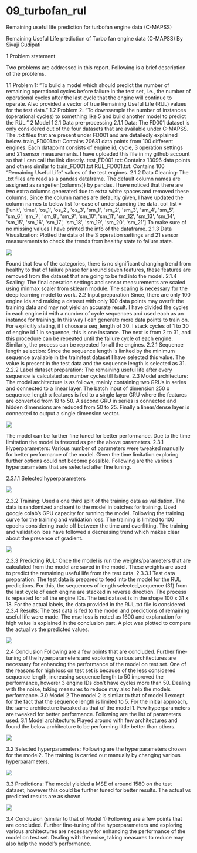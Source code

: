 # 09_turbofan_rul
Remaining useful life prediction for turbofan engine data (C-MAPSS)

Remaining Useful Life prediction of Turbo fan engine data (C-MAPSS)
By Sivaji Gudipati

1 Problem statement

Two problems are addressed in this report. Following is a brief description of the problems. 

1.1 Problem 1: “To build a model which should predict the number of remaining operational cycles before failure in the test set, i.e., the number of operational cycles after the last cycle that the engine will continue to operate. Also provided a vector of true Remaining Useful Life (RUL) values for the test data.”
1.2 Problem 2: “To downsample the number of instances (operational cycles) to something like 5 and build another model to predict the RUL.”
2 Model 1
2.1 Data pre-processing
2.1.1 Data: The FD001 dataset is only considered out of the four datasets that are available under C-MAPSS. The .txt files that are present under FD001 and are detailedly explained below.
train_FD001.txt: Contains 20631 data points from 100 different engines. Each datapoint consists of engine id, cycle, 3 operation settings and 21 sensor measurements. I have uploaded this file in my github account so that I can call the link directly. 
test_FD001.txt: Contains 13096 data points and others similar to train_FD001.txt
RUL_FD001.txt: Contains 100 “Remaining Useful Life” values of the test engines. 
2.1.2 Data Cleaning: The .txt files are read as a pandas dataframe. The default column names are assigned as range(len(columns)) by pandas. I have noticed that there are two extra columns generated due to extra white spaces and removed these columns. Since the column names are defaultly given, I have updated the column names to below list for ease of understanding the data.
col_list = ['unit', 'time', 'os_1', 'os_2', 'os_3', 'sm_1', 'sm_2', 'sm_3', 'sm_4', 'sm_5', 'sm_6', 'sm_7', 'sm_8', 'sm_9', 'sm_10', 'sm_11', 'sm_12', 'sm_13', 'sm_14', 'sm_15', 'sm_16', 'sm_17', 'sm_18', 'sm_19', 'sm_20', 'sm_21']
To make sure of no missing values I have printed the info of the dataframe. 
2.1.3 Data Visualization: Plotted the data of the 3 operation settings and 21 sensor measurements to check the trends from healthy state to failure state. 

 ![](images/1.png)
 
Found that few of the categories, there is no significant changing trend from healthy to that of failure phase for around seven features, these features are removed from the dataset that are going to be fed into the model. 
2.1.4 Scaling: The final operation settings and sensor measurements are scaled using minmax scaler from sklearn module. The scaling is necessary for the deep learning model to work. 
2.2 Input preparation
Since, there are only 100 engine ids and making a dataset with only 100 data points may overfit the training data and may not yield an accurate result. I have divided the cycles in each engine id with a number of cycle sequences and used each as an instance for training. In this way I can generate more data points to train on. For explicitly stating, if I choose a seq_length of 30. I stack cycles of 1 to 30 of engine id 1 in sequence, this is one instance. The next is from 2 to 31, and this procedure can be repeated until the failure cycle of each engine. Similarly, the process can be repeated for all the engines.
2.2.1 Sequence length selection: Since the sequence length is limited by the minimum sequence available in the train/test dataset I have selected this value. The value is present in the test data and the sequence length is selected as 31. 
2.2.2 Label dataset preparation: The remaining useful life after every sequence is calculated as number cycles till failure. 
2.3 Model architecture:
The model architecture is as follows, mainly containing two GRUs in series and connected to a linear layer. The batch input of dimension 250 x sequence_length x features is fed to a single layer GRU where the features are converted from 18 to 50. A second GRU in series is connected and hidden dimensions are reduced from 50 to 25. Finally a linear/dense layer is connected to output a single dimension vector.  

 ![](images/2.PNG)

The model can be further fine tuned for better performance. Due to the time limitation the model is freezed as per the above parameters.
2.3.1 Hyperparameters: Various number of parameters were tweaked manually for better performance of the model. Given the time limitation exploring further options could not become possible. Following are the various hyperparameters that are selected after fine tuning. 

2.3.1.1 Selected hyperparameters

 ![](images/3.PNG)

2.3.2 Training: Used a one third split of the training data as validation. The data is randomized and sent to the model in batches for training. Used google colab’s GPU capacity for running the model. Following the training curve for the training and validation loss. The training is limited to 100 epochs considering trade off between the time and overfitting. The training and validation loss have followed a decreasing trend which makes clear about the presence of gradient. 

 ![](images/4.png)

2.3.3 Predicting RUL: Once the model is run the weights/parameters that are calculated from the model are saved in the model. These weights are used to predict the remaining useful life from the test data. 
2.3.3.1 Test data preparation: The test data is prepared to feed into the model for the RUL predictions. For this, the sequences of length selected_sequence (31) from the last cycle of each engine are stacked in reverse direction. The process is repeated for all the engine IDs. The test dataset is in the shape 100 x 31 x 18. For the actual labels, the data provided in the RUL.txt file is considered. 
2.3.4 Results: The test data is fed to the model and predictions of remaining useful life were made. The mse loss is noted as 1600 and explanation for high value is explained in the conclusion part. A plot was plotted to compare the actual vs the predicted values. 

 ![](images/5.png)
 
2.4 Conclusion
Following are a few points that are concluded. 
Further fine-tuning of the hyperparameters and exploring various architectures are necessary for enhancing the performance of the model on test set. 
One of the reasons for high loss on test set is because of the less considered sequence length, increasing sequence length to 50 improved the performance, howerer 3 engine IDs don’t have cycles more than 50. 
Dealing with the noise, taking measures to reduce may also help the models performance.
3.0 Model 2
The model 2 is similar to that of model 1 except for the fact that the sequence length is limited to 5. For the initial approach, the same architecture tweaked as that of the model 1. Few hyperparameters are tweaked for better performance. Following are the list of parameters used.
3.1 Model architecture: Played around with few architectures and found the below architecture to be performing little better than others. 

 ![](images/6.PNG)

3.2 Selected hyperparameters: Following are the hyperparameters chosen for the model2. The training is carried out manually by changing various hyperparameters. 

 ![](images/7.PNG)

3.3 Predictions: The model yielded a MSE of around 1580 on the test dataset, however this could be further tuned for better results. The actual vs predicted results are as shown.

 ![](images/8.png)

3.4 Conclusion (similar to that of Model 1)
Following are a few points that are concluded. 
Further fine-tuning of the hyperparameters and exploring various architectures are necessary for enhancing the performance of the model on test set. 
Dealing with the noise, taking measures to reduce may also help the model’s performance.
